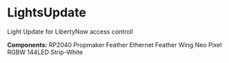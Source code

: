 # LightsUpdate
Light Update for LibertyNow access controll 

**Components:**
RP2040 Propmaker Feather
Ethernet Feather Wing
Neo Pixel RGBW 144LED Strip-White

